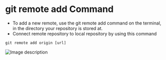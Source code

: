 
# git remote add Command
* To add a new remote, use the git remote add command on the terminal, in the directory your repository is stored at.
* Connect remote repository to local repository by using this command

```
git remote add origin [url]
```

![Image description](https://dev-to-uploads.s3.amazonaws.com/uploads/articles/8ntte6c3y0e2ovrbzyw1.png)
